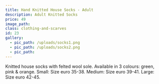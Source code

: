 ```yaml
---
title: Hand Knitted House Socks - Adult
description: Adult Knitted Socks
price: 49
image_path:
class: clothing-and-scarves
id: 23
gallery:
  - pic_path: /uploads/socks1.png
  - pic_path: /uploads/socks2.png
  - pic_path:
---
```



Knitted house socks with felted wool sole. Available in 3 colours: green, pink & orange. Small: Size euro 35-38. Medium: Size euro 39-41. Large: Size euro 42-45.